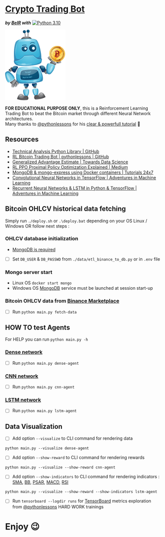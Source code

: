 # [Crypto Trading Bot]()
***by [BelR](https://github.com/belr20) with*** [![Python 3.10](https://img.shields.io/badge/python-3.10-blue.svg)](https://www.python.org/downloads/release/python-3104/)

![Bot](./assets/bot.png)

**FOR EDUCATIONAL PURPOSE ONLY**, this is a Reinforcement Learning Trading Bot to beat the Bitcoin market through different Neural Network architectures.  
Many thanks to [@pythonlessons](https://github.com/pythonlessons) for his [clear & powerfull tutorial](https://pylessons.com/RL-BTC-BOT-backbone) :pray:  
  
## Resources

* [Technical Analysis Python Library | GitHub](https://github.com/bukosabino/ta#technical-analysis-library-in-python)
* [RL Bitcoin Trading Bot | pythonlessons | GitHub](https://github.com/pythonlessons/RL-Bitcoin-trading-bot)
* [Generalized Advantage Estimate | Towards Data Science](https://towardsdatascience.com/generalized-advantage-estimate-maths-and-code-b5d5bd3ce737)
* [RL PPO Proximal Policy Optimization Explained | Medium](https://jonathan-hui.medium.com/rl-proximal-policy-optimization-ppo-explained-77f014ec3f12)
* [MongoDB & mongo-express using Docker containers | Tutorials 24x7](https://devops.tutorials24x7.com/blog/containerize-mongodb-and-mongo-express-using-docker-containers)
* [Convolutional Neural Networks in TensorFlow | Adventures in Machine Learning](https://adventuresinmachinelearning.com/convolutional-neural-networks-tutorial-tensorflow/)
* [Recurrent Neural Networks & LSTM in Python & TensorFlow | Adventures in Machine Learning](https://adventuresinmachinelearning.com/recurrent-neural-networks-lstm-tutorial-tensorflow/)

## Bitcoin OHLCV historical data fetching
  
Simply run `./deploy.sh` or `.\deploy.bat` depending on your OS Linux / Windows OR follow next steps :  
  
### OHLCV database initialization

* [MongoDB is required](https://openclassrooms.com/fr/courses/4462426-maitrisez-les-bases-de-donnees-nosql/4474601-decouvrez-le-fonctionnement-de-mongodb)
* [ ] Set `DB_USER` & `DB_PASSWD` from `./data/etl_binance_to_db.py` or in `.env` file

### Mongo server start

* Linux OS `docker start mongo`
* Windows OS [MongoDB](https://practicalprogramming.fr/mongodb-windows#lancez-linstance-mongodb) service must be launched at session start-up

### Bitcoin OHLCV data from [Binance Marketplace](https://www.binance.com/fr)

* [ ] Run `python main.py fetch-data`

## HOW TO test Agents
  
For HELP you can run `python main.py -h`  
  
### [Dense network](https://www.tensorflow.org/guide/keras/sequential_model)

* [ ] Run `python main.py dense-agent`

### [CNN network](https://www.tensorflow.org/tutorials/images/cnn)

* [ ] Run `python main.py cnn-agent`

### [LSTM network](https://www.tensorflow.org/tutorials/structured_data/time_series)

* [ ] Run `python main.py lstm-agent`

## Data Visualization

* [ ] Add option `--visualize` to CLI command for rendering data

```
python main.py --visualize dense-agent
```

* [ ] Add option `--show-reward` to CLI command for rendering rewards

```
python main.py --visualize --show-reward cnn-agent
```

* [ ] Add option `--show-indicators` to CLI command for rendering indicators : [SMA](https://technical-analysis-library-in-python.readthedocs.io/en/latest/ta.html#ta.trend.SMAIndicator), [BB](https://technical-analysis-library-in-python.readthedocs.io/en/latest/ta.html#ta.volatility.BollingerBands), [PSAR](https://technical-analysis-library-in-python.readthedocs.io/en/latest/ta.html#ta.trend.PSARIndicator), [MACD](https://technical-analysis-library-in-python.readthedocs.io/en/latest/ta.html#ta.trend.MACD), [RSI](https://technical-analysis-library-in-python.readthedocs.io/en/latest/ta.html#ta.momentum.rsi)

```
python main.py --visualize --show-reward --show-indicators lstm-agent
```

* [ ] Run `tensorboard --logdir runs` for [TensorBoard](https://www.tensorflow.org/tensorboard/get_started) metrics exploration from [@pythonlessons](https://github.com/pythonlessons) HARD WORK trainings
  
# Enjoy :wink:  
